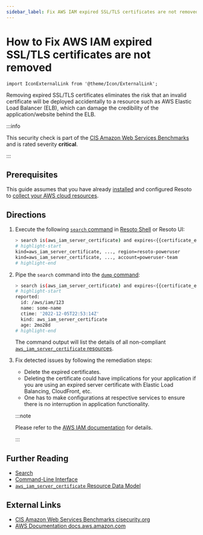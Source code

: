 ```yaml
---
sidebar_label: Fix AWS IAM expired SSL/TLS certificates are not removed
---
```


# How to Fix AWS IAM expired SSL/TLS certificates are not removed

```mdx-code-block
import IconExternalLink from '@theme/Icon/ExternalLink';
```

Removing expired SSL/TLS certificates eliminates the risk that an invalid certificate will be deployed accidentally to a resource such as AWS Elastic Load Balancer (ELB), which can damage the credibility of the application/website behind the ELB.

:::info

This security check is part of the [CIS Amazon Web Services Benchmarks](https://cisecurity.org/benchmark/amazon_web_services) and is rated severity **critical**.

:::

## Prerequisites

This guide assumes that you have already [installed](../../getting-started/install-resoto/index.md) and configured Resoto to [collect your AWS cloud resources](../../getting-started/configure-resoto/aws.md).

## Directions

1. Execute the following [`search` command](../../reference/cli/search-commands/search.md) in [Resoto Shell](../../reference/components/shell.md) or Resoto UI:

   ```bash
   > search is(aws_iam_server_certificate) and expires<{{certificate_expiration.from_now}}
   # highlight-start
   ​kind=aws_iam_server_certificate, ..., region=resoto-poweruser
   ​kind=aws_iam_server_certificate, ..., account=poweruser-team
   # highlight-end
   ```

2. Pipe the `search` command into the [`dump` command](../../reference/cli/format-commands/dump.md):

   ```bash
   > search is(aws_iam_server_certificate) and expires<{{certificate_expiration.from_now}} | dump
   # highlight-start
   ​reported:
   ​  id: /aws/iam/123
   ​  name: some-name
   ​  ctime: '2022-12-05T22:53:14Z'
   ​  kind: aws_iam_server_certificate
   ​  age: 2mo28d
   # highlight-end
   ```

   The command output will list the details of all non-compliant [`aws_iam_server_certificate` resources](../../reference/data-models/aws/index.md#aws_iam_server_certificate).

3. Fix detected issues by following the remediation steps:

   - Delete the expired certificates.
   - Deleting the certificate could have implications for your application if you are using an expired server certificate with Elastic Load Balancing, CloudFront, etc.
   - One has to make configurations at respective services to ensure there is no interruption in application functionality.

   :::note

   Please refer to the [AWS IAM documentation](https://docs.aws.amazon.com/IAM/latest/UserGuide/id_credentials_server-certs.html) for details.

   :::

## Further Reading

- [Search](../../reference/search/index.md)
- [Command-Line Interface](../../reference/cli/index.md)
- [`aws_iam_server_certificate` Resource Data Model](../../reference/data-models/aws/index.md#aws_iam_server_certificate)

## External Links

- [CIS Amazon Web Services Benchmarks <span class="badge badge--secondary">cisecurity.org <IconExternalLink width="10" height="10" /></span>](https://cisecurity.org/benchmark/amazon_web_services)
- [AWS Documentation <span class="badge badge--secondary">docs.aws.amazon.com <IconExternalLink width="10" height="10" /></span>](https://docs.aws.amazon.com/IAM/latest/UserGuide/id_credentials_server-certs.html)
